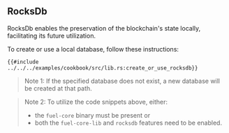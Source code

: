 ## RocksDb

RocksDb enables the preservation of the blockchain's state locally, facilitating its future utilization.

To create or use a local database, follow these instructions:

```rust,ignore
{{#include ../../../examples/cookbook/src/lib.rs:create_or_use_rocksdb}}
```

> Note 1: If the specified database does not exist, a new database will be created at that path.

> Note 2: To utilize the code snippets above, either:
> - the `fuel-core` binary must be present
> or
> - both the `fuel-core-lib` and `rocksdb` features need to be enabled.